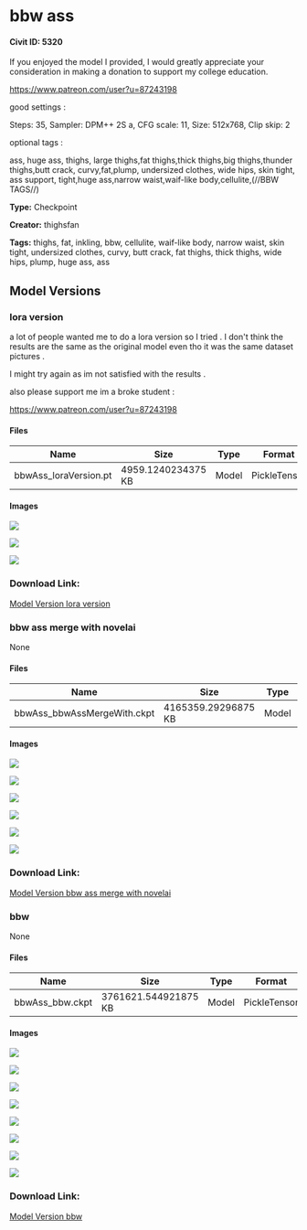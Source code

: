 # bbw ass

#### Civit ID: 5320

<p>If you enjoyed the model I provided, I would greatly appreciate your consideration in making a donation to support my college education.</p><p><a target="_blank" rel="ugc" href="https://www.patreon.com/user?u=87243198">https://www.patreon.com/user?u=87243198</a></p><p>good settings :</p><p>Steps: 35, Sampler: DPM++ 2S a, CFG scale: 11, Size: 512x768, Clip skip: 2</p><p>optional tags :</p><p>ass, huge ass, thighs, large thighs,fat thighs,thick thighs,big thighs,thunder thighs,butt crack, curvy,fat,plump, undersized clothes, wide hips, skin tight, ass support, tight,huge ass,narrow waist,waif-like body,cellulite,(//BBW TAGS//)</p><p></p><p></p>

**Type:** Checkpoint

**Creator:** thighsfan

**Tags:** thighs, fat, inkling, bbw, cellulite, waif-like body, narrow waist, skin tight, undersized clothes, curvy, butt crack, fat thighs, thick thighs, wide hips, plump, huge ass, ass

## Model Versions

### lora version

<p>a lot of people wanted me to do a lora version so I tried . I don't think the results are the same as the original model even tho it was the same dataset pictures . </p><p>I might try again as im not satisfied with the results .</p><p>also please support me im a broke student : </p><p><a target="_blank" rel="ugc" href="https://www.patreon.com/user?u=87243198">https://www.patreon.com/user?u=87243198</a></p>

#### Files

| Name | Size | Type | Format | Download Url | AutoV1 | AutoV2 | SHA256 | CRC32 | BLAKE3 |
| --- | --- | --- | --- | --- | --- | --- | --- | --- | --- |
| bbwAss_loraVersion.pt | 4959.1240234375 KB | Model | PickleTensor | https://civitai.com/api/download/models/6414 | 5B2B9D18 | 3DEE29EB89 | 3DEE29EB8998E599873AED50BA7704C40754766F0C6C7BE0A683BD0039D082A0 | 89611DFE | 31E6A9A8286BB7B0F47B372873354AC8D10ED3DCCA66D93769D32D924C504DBC |

#### Images

<p><img src="https://image.civitai.com/xG1nkqKTMzGDvpLrqFT7WA/1df94588-b0bd-4e92-a7ef-4eccf8783600/width=450/57500.jpeg" /></p>

<p><img src="https://image.civitai.com/xG1nkqKTMzGDvpLrqFT7WA/f89f5555-a216-46f4-e237-f558269c0500/width=450/57499.jpeg" /></p>

<p><img src="https://image.civitai.com/xG1nkqKTMzGDvpLrqFT7WA/7ba09533-5367-4b94-a735-ab7d3be1fb00/width=450/57498.jpeg" /></p>

### Download Link:

[Model Version lora version](https://civitai.com/api/download/models/6414)

### bbw ass merge with novelai

None

#### Files

| Name | Size | Type | Format | Download Url | AutoV1 | AutoV2 | SHA256 | CRC32 | BLAKE3 |
| --- | --- | --- | --- | --- | --- | --- | --- | --- | --- |
| bbwAss_bbwAssMergeWith.ckpt | 4165359.29296875 KB | Model | PickleTensor | https://civitai.com/api/download/models/6177 | 343DEDC6 | DB43228E7C | DB43228E7CB4E29FEB11BB3538787F25E6A48339508B89C2A938529E53ABD65F | 42322820 | 2FDB40957D3970E2B84B6F58D27F7C6E9006E8EB12CFF6441A20ABFE31B776CD |

#### Images

<p><img src="https://image.civitai.com/xG1nkqKTMzGDvpLrqFT7WA/35c686d6-0e5c-4eb0-e39e-5d0897cdad00/width=450/53973.jpeg" /></p>

<p><img src="https://image.civitai.com/xG1nkqKTMzGDvpLrqFT7WA/a091a904-2088-4b96-e951-7c1bbeb99800/width=450/53972.jpeg" /></p>

<p><img src="https://image.civitai.com/xG1nkqKTMzGDvpLrqFT7WA/552b5f49-faad-4fe8-5ce1-5262c2ca4a00/width=450/53971.jpeg" /></p>

<p><img src="https://image.civitai.com/xG1nkqKTMzGDvpLrqFT7WA/a881fa28-0766-4035-a00a-721507f36300/width=450/53970.jpeg" /></p>

<p><img src="https://image.civitai.com/xG1nkqKTMzGDvpLrqFT7WA/340e2911-768b-417d-73b7-0dec630e5e00/width=450/53969.jpeg" /></p>

<p><img src="https://image.civitai.com/xG1nkqKTMzGDvpLrqFT7WA/c35f9d69-2619-45d9-a422-acf206ace300/width=450/53968.jpeg" /></p>

### Download Link:

[Model Version bbw ass merge with novelai](https://civitai.com/api/download/models/6177)

### bbw

None

#### Files

| Name | Size | Type | Format | Download Url | AutoV1 | AutoV2 | SHA256 | CRC32 | BLAKE3 |
| --- | --- | --- | --- | --- | --- | --- | --- | --- | --- |
| bbwAss_bbw.ckpt | 3761621.544921875 KB | Model | PickleTensor | https://civitai.com/api/download/models/6171 | 4382F532 | 2796473F12 | 2796473F12E2D28E73EC8EA59B654561A6B33E5F87CB67BF3337B6FAA4FC68EA | 6CFDDECD | 61F96E16334604E4F4391EB7B3CFB4E870E64331AB27C8672A097BF8C6C4C4A4 |

#### Images

<p><img src="https://image.civitai.com/xG1nkqKTMzGDvpLrqFT7WA/2cd816d5-ca3a-4de8-02eb-17ded988af00/width=450/53922.jpeg" /></p>

<p><img src="https://image.civitai.com/xG1nkqKTMzGDvpLrqFT7WA/33a10e3a-8be4-4ebc-dcfc-fde8ee71fe00/width=450/53929.jpeg" /></p>

<p><img src="https://image.civitai.com/xG1nkqKTMzGDvpLrqFT7WA/b64e353c-7c79-45b7-41b6-dd0183b64b00/width=450/53928.jpeg" /></p>

<p><img src="https://image.civitai.com/xG1nkqKTMzGDvpLrqFT7WA/f3f336ed-4e64-46c6-b05c-e35a20743f00/width=450/53927.jpeg" /></p>

<p><img src="https://image.civitai.com/xG1nkqKTMzGDvpLrqFT7WA/3f6596e5-1809-46ef-ccf7-90eb07983000/width=450/53926.jpeg" /></p>

<p><img src="https://image.civitai.com/xG1nkqKTMzGDvpLrqFT7WA/6489714d-4929-4545-e664-9a37b8dcf000/width=450/53925.jpeg" /></p>

<p><img src="https://image.civitai.com/xG1nkqKTMzGDvpLrqFT7WA/a7971029-4309-4f3a-4bb9-46f28442ba00/width=450/53924.jpeg" /></p>

<p><img src="https://image.civitai.com/xG1nkqKTMzGDvpLrqFT7WA/200af27b-0979-47ef-a1c8-dd67dfa52600/width=450/53923.jpeg" /></p>

### Download Link:

[Model Version bbw](https://civitai.com/api/download/models/6171)

